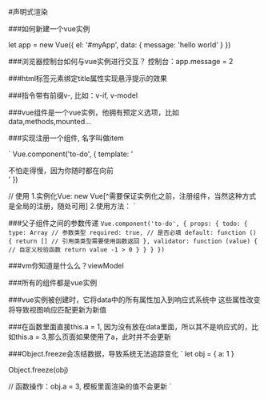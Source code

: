 #声明式渲染

###如何新建一个vue实例
<div id="myApp"></div>
let app = new Vue({
    el: '#myApp',
    data: {
        message: 'hello world'
    }
})

###浏览器控制台如何与vue实例进行交互？
控制台：app.message = 2

###html标签元素绑定title属性实现悬浮提示的效果

###指令带有前缀v-, 比如：v-if, v-model

###vue组件是一个vue实例，他拥有预定义选项，比如data,methods,mounted...

###实现注册一个组件, 名字叫做item

`
Vue.component('to-do', {
    template: '<div>不怕走得慢，因为你随时都在向前</div>'
})

// 使用
1.实例化Vue: new Vue[^需要保证实例化之前，注册组件，当然这种方式是全局的注册，随处可用]
2.使用方法： <to-do></to-do>
`

###父子组件之间的参数传递
`Vue.component('to-do', {
    props: {
        todo: {
            type: Array // 参数类型
            required: true, // 是否必填
            default: function () {
                return [] // 引用类类型需要使用函数返回
            },
            validator: function (value) { // 自定义校验函数
                return value -1 > 0
            }
        }
    }
})`

###vm你知道是什么么？viewModel

###所有的组件都是vue实例

###vue实例被创建时，它将data中的所有属性加入到响应式系统中
这些属性改变将导致视图响应匹配更新为新值

###在函数里面直接this.a = 1, 因为没有放在data里面，所以其不是响应式的，比如this.a = 3,那么页面如果使用了a，此时并不会更新

###Object.freeze会冻结数据，导致系统无法追踪变化
`
let obj = {
    a: 1
}

Object.freeze(obj)

// 函数操作：obj.a = 3, 模板里面渲染的值不会更新
`
###